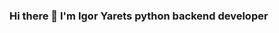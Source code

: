 ### Hi there 👋 I'm Igor Yarets python backend developer

<!--
**Igoryarets/Igoryarets** is a ✨ _special_ ✨ repository because its `README.md` (this file) appears on your GitHub profile.

Here are some ideas to get you started:

- 🔭 I’m currently working on ...
- 🌱 I’m currently learning ...
- 👯 I’m looking to collaborate on ...
- 🤔 I’m looking for help with ...
- 💬 Ask me about ...
- 📫 How to reach me: ...
- 😄 Pronouns: ...
- ⚡ Fun fact: ...
-->


<!-- GitHub Stats -- >

## &#x1f4c8; GitHub Stats

<a href="https://github.com/Igoryarets">
  <img align="center" style="margin:0.5rem" src="https://github-readme-stats.vercel.app/api/top-langs/?username=Igoryarets&hide=html,css&title_color=ffffff&text_color=c9cacc&icon_color=4AB197&bg_color=1A2B34" />
</a>

<a href="https://github.com/Igoryarets">
  <img align="center" style="margin:0.5rem" src="https://github-readme-stats.vercel.app/api?username=Igoryarets&show_icons=true&line_height=27&count_private=true&title_color=ffffff&text_color=c9cacc&icon_color=4AB097&bg_color=1A2B34" alt="Igoryarets GitHub Stats" />
</a>


<!-- Skills -- >

## 💼 Skills

[](https://img.shields.io/badge/Code-Python-informational?style=flat&logo=python&logoColor=white&color=4AB197)
![](https://img.shields.io/badge/Code-Django-informational?style=flat&logo=django&logoColor=white&color=4AB197)
![](https://img.shields.io/badge/Code-DRF-informational?style=flat&logo=drf&logoColor=white&color=4AB197)
![](https://img.shields.io/badge/Tools-Docker-informational?style=flat&logo=docker&logoColor=white&color=4AB197)
![](https://img.shields.io/badge/Tools-Postman-informational?style=flat&logo=Postman&logoColor=white&color=4AB197)
![](https://img.shields.io/badge/Tools-GitHub-informational?style=flat&logo=GitHub&logoColor=white&color=4AB197)
![](https://img.shields.io/badge/Tools-Postgresql-informational?style=flat&logo=Postgresql&logoColor=white&color=4AB197)


